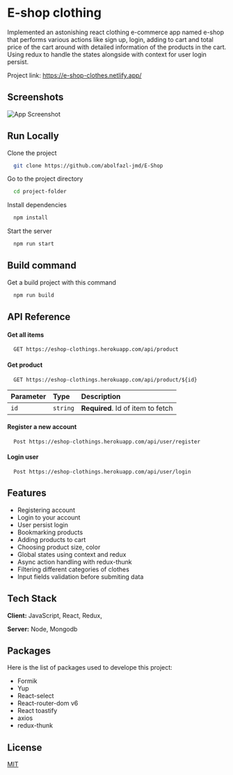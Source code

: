 # E-shop clothing

Implemented an astonishing react clothing e-commerce app named e-shop that performs various actions like sign up, login, adding to cart and total price of the cart around with detailed information of the products in the cart. Using redux to handle the states alongside with context for user login persist.

Project link:
https://e-shop-clothes.netlify.app/

## Screenshots

![App Screenshot](https://s6.uupload.ir/files/demo_9p59.png)

## Run Locally

Clone the project

```bash
  git clone https://github.com/abolfazl-jmd/E-Shop
```

Go to the project directory

```bash
  cd project-folder
```

Install dependencies

```bash
  npm install
```

Start the server

```bash
  npm run start
```

## Build command

Get a build project with this command

```bash
  npm run build
```

## API Reference

#### Get all items

```http
  GET https://eshop-clothings.herokuapp.com/api/product
```

#### Get product

```http
  GET https://eshop-clothings.herokuapp.com/api/product/${id}
```

| Parameter | Type     | Description                       |
| :-------- | :------- | :-------------------------------- |
| `id`      | `string` | **Required**. Id of item to fetch |

#### Register a new account

```http
  Post https://eshop-clothings.herokuapp.com/api/user/register
```

#### Login user

```http
  Post https://eshop-clothings.herokuapp.com/api/user/login
```

## Features

- Registering account
- Login to your account
- User persist login
- Bookmarking products
- Adding products to cart
- Choosing product size, color
- Global states using context and redux
- Async action handling with redux-thunk
- Filtering different categories of clothes
- Input fields validation before submiting data

## Tech Stack

**Client:** JavaScript, React, Redux,

**Server:** Node, Mongodb

## Packages

Here is the list of packages used to develope this project:

- Formik
- Yup
- React-select
- React-router-dom v6
- React toastify
- axios
- redux-thunk

## License

[MIT](https://choosealicense.com/licenses/mit/)
